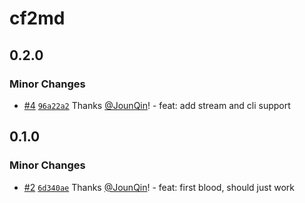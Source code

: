 # cf2md

## 0.2.0

### Minor Changes

- [#4](https://github.com/rx-ts/cf2md/pull/4) [`96a22a2`](https://github.com/rx-ts/cf2md/commit/96a22a2877f4707cc227fdcb3ffa262efd40f54b) Thanks [@JounQin](https://github.com/JounQin)! - feat: add stream and cli support

## 0.1.0

### Minor Changes

- [#2](https://github.com/rx-ts/cf2md/pull/2) [`6d340ae`](https://github.com/rx-ts/cf2md/commit/6d340ae48f25c66c4c1ea843c12dd9ea3c283df1) Thanks [@JounQin](https://github.com/JounQin)! - feat: first blood, should just work
